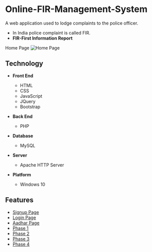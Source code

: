 # Online-FIR-Management-System


A web application used to lodge complaints to the police officer. 


  * In India police complaint is called FIR. 
  * **FIR-First Information Report**
 
Home Page ![Home Page](https://github.com/ShardulDave/Online-FIR-Management-System/blob/master/pics/Picture1.png)
## Technology 

  * **Front End**
    * HTML 
    * CSS
    * JavaScript
    * JQuery
    * Bootstrap
    
  * **Back End**
    * PHP
    
  * **Database**
    * MySQL
    
  * **Server**
    * Apache HTTP Server
  
  * **Platform**
    * Windows 10

## Features

  * [Signup Page](https://github.com/ShardulDave/Online-FIR-Management-System/blob/master/pics/Picture2.png)
  * [Login Page](https://github.com/ShardulDave/Online-FIR-Management-System/blob/master/pics/Picture7.png)
  * [Aadhar Page](https://github.com/ShardulDave/Online-FIR-Management-System/blob/master/pics/Picture6.png)
  * [Phase 1](https://github.com/ShardulDave/Online-FIR-Management-System/blob/master/pics/Picture8.png)
  * [Phase 2](https://github.com/ShardulDave/Online-FIR-Management-System/blob/master/pics/Picture9.png)
  * [Phase 3](https://github.com/ShardulDave/Online-FIR-Management-System/blob/master/pics/Picture10.png)
  * [Phase 4](https://github.com/ShardulDave/Online-FIR-Management-System/blob/master/pics/Picture11.png)

